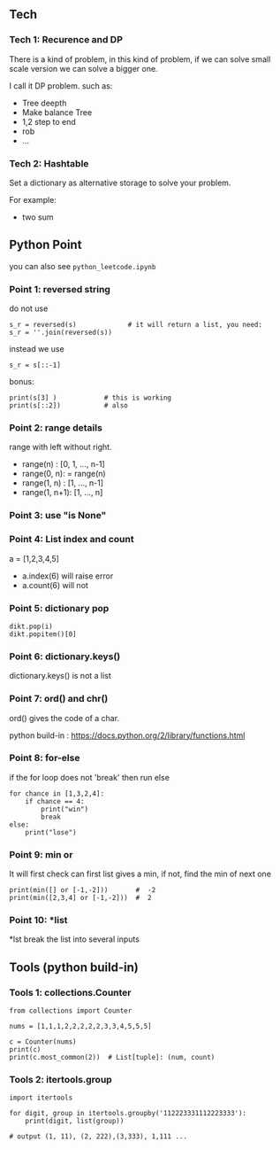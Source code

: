 
## Tech

### Tech 1: Recurence and DP
There is a kind of problem, in this kind of problem, if we can solve small scale version we can solve a bigger one.

I call it DP problem. such as:

* Tree deepth
* Make balance Tree
* 1,2 step to end
* rob
* ...

### Tech 2: Hashtable
Set a dictionary as alternative storage to solve your problem.

For example:
* two sum



## Python Point

you can also see `python_leetcode.ipynb`

### Point 1:  reversed string
do not use 
    
    s_r = reversed(s)             # it will return a list, you need:
    s_r = ''.join(reversed(s))        

instead we use 

    s_r = s[::-1]
    
bonus:

    print(s[3] )            # this is working
    print(s[::2])           # also
   

### Point 2: range details

range with left without right.

- range(n) :  [0, 1, ..., n-1]
- range(0, n): = range(n)
- range(1, n) :  [1, ..., n-1]
- range(1, n+1): [1, ..., n]

### Point 3: use "is None"


### Point 4: List index and count
a = [1,2,3,4,5]

- a.index(6) will raise error
- a.count(6) will not

### Point 5: dictionary pop

    dikt.pop(i)
    dikt.popitem()[0]

### Point 6: dictionary.keys()

dictionary.keys() is not a list


### Point 7: ord() and chr()
ord() gives the code of a char.

python build-in : https://docs.python.org/2/library/functions.html


### Point 8: for-else

if the for loop does not 'break' then run else

    for chance in [1,3,2,4]:
        if chance == 4:
            print("win")
            break
    else:
        print("lose")

### Point 9: min or
It will first check can first list gives a min, if not, find the min of next one

    print(min([] or [-1,-2]))       #  -2
    print(min([2,3,4] or [-1,-2]))  #  2

### Point 10: *list

*lst break the list into several inputs


## Tools (python build-in)


### Tools 1: collections.Counter

    from collections import Counter
    
    nums = [1,1,1,2,2,2,2,2,3,3,4,5,5,5]
    
    c = Counter(nums)
    print(c)
    print(c.most_common(2))  # List[tuple]: (num, count)


### Tools 2: itertools.group

    import itertools 
    
    for digit, group in itertools.groupby('112223331112223333'):
        print(digit, list(group))
        
    # output (1, 11), (2, 222),(3,333), 1,111 ...
